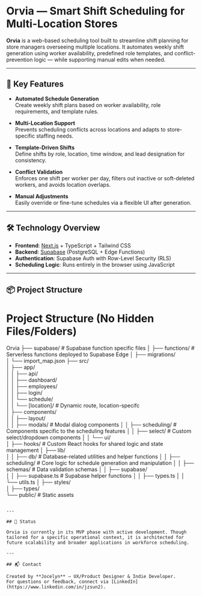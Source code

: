 # Orvia — Smart Shift Scheduling for Multi-Location Stores

**Orvia** is a web-based scheduling tool built to streamline shift planning for store managers overseeing multiple locations. It automates weekly shift generation using worker availability, predefined role templates, and conflict-prevention logic — while supporting manual edits when needed.

---

## 🔑 Key Features

- **Automated Schedule Generation**  
  Create weekly shift plans based on worker availability, role requirements, and template rules.

- **Multi-Location Support**  
  Prevents scheduling conflicts across locations and adapts to store-specific staffing needs.

- **Template-Driven Shifts**  
  Define shifts by role, location, time window, and lead designation for consistency.

- **Conflict Validation**  
  Enforces one shift per worker per day, filters out inactive or soft-deleted workers, and avoids location overlaps.

- **Manual Adjustments**  
  Easily override or fine-tune schedules via a flexible UI after generation.

---

## 🛠️ Technology Overview

- **Frontend**: [Next.js](https://nextjs.org/) + TypeScript + Tailwind CSS  
- **Backend**: [Supabase](https://supabase.com/) (PostgreSQL + Edge Functions)  
- **Authentication**: Supabase Auth with Row-Level Security (RLS)  
- **Scheduling Logic**: Runs entirely in the browser using JavaScript

---

## 📦 Project Structure

# Project Structure (No Hidden Files/Folders)

Orvia
├── supabase/                                                              # Supabase function specific files
│   ├── functions/                                                         # Serverless functions deployed to Supabase Edge
│   ├── migrations/                                                        
│   └── import_map.json
├── src/                                                                   
│   ├── app/                                                              
│   │   ├── api/                                                           
│   │   ├── dashboard/                                                     
│   │   ├── employees/                                                     
│   │   ├── login/                                                         
│   │   └── schedule/                                                     
│   │       └── [location]/                                                # Dynamic route, location-specifc                                                  
│   ├── components/                                                        
│   │   ├── layout/                                                        
│   │   ├── modals/                                                        # Modal dialog components
│   │   ├── scheduling/                                                    # Components specific to the scheduling features
│   │   ├── select/                                                        # Custom select/dropdown components
│   │   └── ui/                                                            
│   ├── hooks/                                                             # Custom React hooks for shared logic and state management
│   ├── lib/                                                               
│   │   ├── db/                                                            # Database-related utilities and helper functions
│   │   ├── scheduling/                                                    # Core logic for schedule generation and manipulation
│   │   ├── schemas/                                                       # Data validation schemas 
│   │   ├── supabase/                                                      
│   │   ├── supabase.ts                                                    # Supabase helper functions
│   │   ├── types.ts
│   │   └── utils.ts
│   ├── styles/                                                            
│   ├── types/                                                             
└── public/                                                                # Static assets
``` 

---

## 👀 Status

Orvia is currently in its MVP phase with active development. Though tailored for a specific operational context, it is architected for future scalability and broader applications in workforce scheduling.

---

## 📬 Contact

Created by **Jocelyn** — UX/Product Designer & Indie Developer.  
For questions or feedback, connect via [LinkedIn](https://www.linkedin.com/in/jzsun2).
